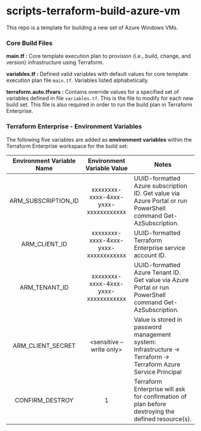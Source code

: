 # scripts-terraform-build-azure-vm
This repo is a template for building a new set of Azure Windows VMs.

### Core Build Files
**main.tf :** Core template execution plan to provision (i.e., build, change, and version) infrastructure using Terraform.

**variables.tf :** Defined valid variables with default values for core template execution plan file `main.tf`.  Variables listed alphabetically.

**terraform.auto.tfvars :** Contains override values for a specified set of variables defined in file `variables.tf`. This is the file to modify for each new build set. This file is also required in order to run the build plan in Terraform Enterprise.

### Terraform Enterprise - Environment Variables
The following five variables are added as **environment variables** within the Terraform Enterprise workspace for the build set:

| **Environment Variable Name** | **Environment Variable Value** | **Notes** |
|:----------------------:|:---------:|-------------------|
| ARM_SUBSCRIPTION_ID | xxxxxxxx-xxxx-4xxx-yxxx-xxxxxxxxxxxx | UUID-formatted Azure subscription ID. Get value via Azure Portal or run PowerShell command Get-AzSubscription. |
| ARM_CLIENT_ID | xxxxxxxx-xxxx-4xxx-yxxx-xxxxxxxxxxxx | UUID-formatted Terraform Enterprise service account ID. | 
| ARM_TENANT_ID | xxxxxxxx-xxxx-4xxx-yxxx-xxxxxxxxxxxx | UUID-formatted Azure Tenant ID. Get value via Azure Portal or run PowerShell command Get-AzSubscription. |
| ARM_CLIENT_SECRET | <sensitive – write only> | Value is stored in password management system: Infrastructure &rarr; Terraform &rarr; Terraform Azure Service Principal |
| CONFIRM_DESTROY | 1 | Terraform Enterprise will ask for confirmation of plan before destroying the defined resource(s). |
